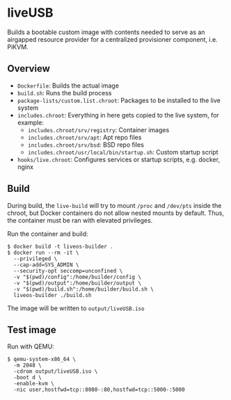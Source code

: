# liveUSB

Builds a bootable custom image with contents needed to serve as an airgapped resource
provider for a centralized provisioner component, i.e. PiKVM.

## Overview

* `Dockerfile`: Builds the actual image
* `build.sh`: Runs the build process
* `package-lists/custom.list.chroot`: Packages to be installed to the live system
* `includes.chroot`: Everything in here gets copied to the live system, for example:
  * `includes.chroot/srv/registry`: Container images
  * `includes.chroot/srv/apt`: Apt repo files
  * `includes.chroot/srv/bsd`: BSD repo files 
  * `includes.chroot/usr/local/bin/startup.sh`: Custom startup script
* `hooks/live.chroot`: Configures services or startup scripts, e.g. docker, nginx

## Build

During build, the `live-build` will try to mount `/proc` and `/dev/pts` inside the chroot,
but Docker containers do not allow nested mounts by default. Thus, the container must
be ran with elevated privileges.

Run the container and build:

```shell
$ docker build -t liveos-builder .
$ docker run --rm -it \
  --privileged \
  --cap-add=SYS_ADMIN \
  --security-opt seccomp=unconfined \
  -v "$(pwd)/config":/home/builder/config \
  -v "$(pwd)/output":/home/builder/output \
  -v "$(pwd)/build.sh":/home/builder/build.sh \
  liveos-builder ./build.sh
```

The image will be written to `output/liveUSB.iso`

## Test image

Run with QEMU:

```shell
$ qemu-system-x86_64 \
  -m 2048 \
  -cdrom output/liveUSB.iso \
  -boot d \
  -enable-kvm \
  -nic user,hostfwd=tcp::8080-:80,hostfwd=tcp::5000-:5000
```
